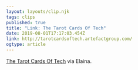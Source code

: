 ```yaml
---
layout: layouts/clip.njk 
tags: clips 
published: true 
title: "Link: The Tarot Cards Of Tech" 
date: 2019-08-01T17:17:03.454Z 
link: http://tarotcardsoftech.artefactgroup.com/ 
ogtype: article 
---
```

[The Tarot Cards Of Tech](http://tarotcardsoftech.artefactgroup.com/) 
via Elaina.